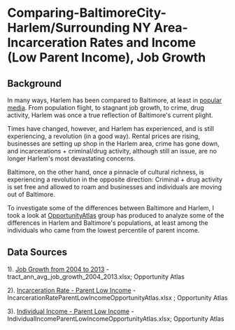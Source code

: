 # Comparing-BaltimoreCity-Harlem/Surrounding NY Area-Incarceration Rates and Income (Low Parent Income), Job Growth

## Background 

In many ways, Harlem has been compared to Baltimore, at least in [popular media](https://www.nytimes.com/interactive/2015/05/03/us/a-portrait-of-the-sandtown-neighborhood-in-baltimore.html). From population flight, to stagnant job growth, to crime, drug activity, Harlem was once a true reflection of Baltimore's current plight. 

Times have changed, however, and Harlem has experienced, and is still experiencing, a revolution (in a good way). Rental prices are rising, businesses are setting up shop in the Harlem area, crime has gone down, and incarcerations + criminal/drug activity, although still an issue, are no longer Harlem's most devastating concerns. 

Baltimore, on the other hand, once a pinnacle of cultural richness, is experiencing a revolution in the opposite direction: Criminal + drug activity is set free and allowed to roam and businesses and individuals are moving out of Baltimore. 

To investigate some of the differences between Baltimore and Harlem, I took a look at [OpportunityAtlas](https://www.opportunityatlas.org/) group has produced to analyze some of the differences in Harlem and Baltimore's populations, at least among the individuals who came from the lowest percentile of parent income.

## Data Sources

1). [Job Growth from 2004 to 2013](https://www.opportunityatlas.org/) -  	tract_ann_avg_job_growth_2004_2013.xlsx; Opportunity Atlas


2). [Incarceration Rate - Parent Low Income](https://www.opportunityatlas.org/) - IncarcerationRateParentLowIncomeOpportunityAtlas.xlsx	; Opportunity Atlas

3). [Individual Income - Parent Low Income](https://www.opportunityatlas.org/) - IndividualIncomeParentLowIncomeOpportunityAtlas.xlsx; Opportunity Atlas

